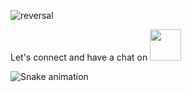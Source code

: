 ![reversal](https://capsule-render.vercel.app/api?type=rect&text=HeLLO%20EVERYONE%20👋&fontAlign=50&fontSize=50&descAlign=60&descAlignY=50&theme=radical)

Let's connect and have a chat on 
<a href="https://www.facebook.com/onyema.rexxie">
<img height="50" src="https://user-images.githubusercontent.com/105394366/191703030-93f17ddf-fa7c-419c-bbdf-03e930ec6665.png"/></a>

![Snake animation](https://github.com/thepiyushmalhotra/thepiyushmalhotra/blob/output/github-contribution-grid-snake.svg)
